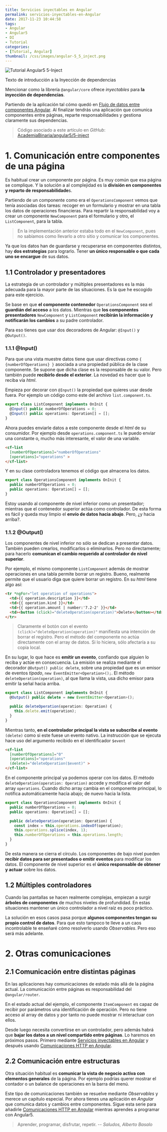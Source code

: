 ```yaml
---
title: Servicios inyectables en Angular
permalink: servicios-inyectables-en-Angular
date: 2017-11-23 10:44:58
tags:  
- Angular
- Angular5
- DI
- Tutorial
categories:
- [Tutorial, Angular] 
thumbnail: /css/images/angular-5_5_inject.png
---
```


![Tutorial Angular5 5-Inject](/images/tutorial-angular-5_5_inject.png)

Texto de introducción a la Inyección de dependencias

Mencionar como la librería `@angular/core` ofrece _inyectables_ para **la
inyección de dependencias**.

<!-- more -->

Partiendo de la aplicación tal cómo quedó en
[Flujo de datos entre componentes Angular](../flujo-de-datos-entre-componentes-angular/).
Al finalizar tendrás una aplicación que comunica componentes entre páginas,
reparte responsabilidades y gestiona claramente sus dependencias.

> Código asociado a este artículo en _GitHub_:
> [AcademiaBinaria/angular5/5-inject](https://github.com/AcademiaBinaria/angular5/tree/master/5-inject/cash-flow)

# 1. Comunicación entre componentes de una página

Es habitual crear un componente por página. Es muy común que esa página se
complique. Y la solución a al complejidad es la **división en componentes y
reparto de responsabilidade**s.

Partiendo de un componente como era el `OperationsComponent` vemos que tenía
asociadas dos tareas: recoger en un formulario y mostrar en una tabla los datos
de operaciones financieras. Para repartir la responsabilidad voy a crear un
componente `NewComponent` para el formulario y otro, el `ListComponent`, para la
tabla.

> En la implementación anterior estaba todo en el `NewComponent`, pues no
> sabíamos como llevarlo a otro sitio y comunicar los componentes.

Ya que los datos han de guardarse y recuperarse en componentes distintos, hay
**dos estrategias** para lograrlo. Tener **un único responsable o que cada uno
se encargue** de sus datos.

## 1.1 Controlador y presentadores

La estrategia de un controlador y múltiples presentadores es la más adecuada
para la mayor parte de las situaciones. Es la que he escogido para este
ejercicio.

Se base en que **el componente contenedor** `OperationsComponent` sea el
**guardián del acceso** a los datos. Mientras que **los componentes
presentadores** `NewComponent` y `ListComponent` **recibirán la información y
notificarán los cambios** a su padre controlador.

Para eso tienes que usar dos decoradores de Angular: `@Input()` y `@Output()`.

### 1.1.1 @Input()

Para que una vista muestre datos tiene que usar directivas como `{
{numberOfOperations} }` asociada a una propiedad pública de la clase componente.
Se supone que dicha clase es la responsable de su valor. Pero también puede
**recibirlo desde el exterior**. La novedad es hacer que lo reciba vía _html_.

Empieza por decorar con `@Input()` la propiedad que quieres usar desde fuera.
Por ejemplo un código como este del archivo `list.component.ts`.

```typescript
export class ListComponent implements OnInit {
  @Input() public numberOfOperations = 0;
  @Input() public operations: Operation[] = [];
}
```

Ahora puedes enviarle datos a este componente desde el _html_ de su consumidor.
Por ejemplo desde `operations.component.ts` le puedo enviar una constante o,
mucho más interesante, el valor de una variable.

```html
<cf-list
  [numberOfOperations]="numberOfOperations"
  [operations]="operations" >
</cf-list>
```

Y en su clase controladora tenemos el código que almacena los datos.

```typescript
export class OperationsComponent implements OnInit {
  public numberOfOperations = 0;
  public operations: Operation[] = [];
}
```

Estoy usando al componente de nivel inferior como un presentador; mientras que
el contenedor superior actúa como controlador. De esta forma es fácil y queda
muy limpio el **envío de datos hacia abajo**. Pero, ¿y hacia arriba?.

### 1.1.2 @Output()

Los componentes de nivel inferior no sólo se dedican a presentar datos. También
pueden crearlos, modificarlos o eliminarlos. Pero no directamente; para hacerlo
**comunican el cambio requerido al controlador de nivel superior**.

Por ejemplo, el mismo componente `ListComponent` además de mostrar operaciones
en una tabla permite borrar un registro. Bueno, realmente permite que el usuario
diga que quiere borrar un registro. En su _html_ tiene algo así:

```html
<tr *ngFor="let operation of operations">
  <td>{{ operation.description }}</td>
  <td>{{ operation.kind }}</td>
  <td>{{ operation.amount | number:'7.2-2' }}</td>
  <td><button (click)="deleteOperation(operation)">Delete</button></td>
</tr>
```

> Claramente el botón con el evento `(click)="deleteOperation(operation)"`
> manifiesta una intención de borrar el registro. Pero el método del componente
> no actúa directamente con el array de datos. Si lo hiciera, sólo afectaría a
> su copia local.

En su lugar, lo que hace es **emitir un evento**, confiando que alguien lo
reciba y actúe en consecuencia. La emisión se realiza mediante el decorador
`@Output() public delete`, sobre una propiedad que es un emisor de eventos
_tipado_, `new EventEmitter<Operation>();`. El método
`deleteOperation(operation)`, al que llama la vista, usa dicho emisor para
emitir la señal hacia arriba.

```typescript
export class ListComponent implements OnInit {
  @Output() public delete = new EventEmitter<Operation>();

  public deleteOperation(operation: Operation) {
    this.delete.emit(operation);
  }
}
```

Mientras tanto, **en el controlador principal la vista se subscribe al evento**
`(delete)` como si este fuese un evento nativo. La instrucción que se ejecuta
hace uso del argumento recibido en el identificador `$event`

```html
<cf-list
  [numberOfOperations]="0"
  [operations]="operations"
  (delete)="deleteOperation($event)" >
</cf-list>
```

En el componente principal ya podemos operar con los datos. El método
`deleteOperation(operation: Operation)` accede y modifica el valor del array
`operations`. Cuando dicho array cambia en el componente principal, lo notifica
automáticamente hacia abajo; de nuevo hacia la lista.

```typescript
export class OperationsComponent implements OnInit {
  public numberOfOperations = 0;
  public operations: Operation[] = [];

  public deleteOperation(operation: Operation) {
    const index = this.operations.indexOf(operation);
    this.operations.splice(index, 1);
    this.numberOfOperations = this.operations.length;
  }
}
```

De esta manera se cierra el círculo. Los componentes de bajo nivel pueden
**recibir datos para ser presentados o emitir eventos** para modificar los
datos. El componente de nivel superior es el **único responsable de obtener y
actuar** sobre los datos.

## 1.2 Múltiples controladores

Cuando las pantallas se hacen realmente complejas, empiezan a surgir **árboles
de componentes** de muchos niveles de profundidad. En estas situaciones mantener
un único controlador a nivel raíz es poco práctico.

La solución en esos casos pasa porque **algunos componentes tengan su propio
control de datos**. Para que esto tampoco te lleve a un caos incontrolable te
enseñaré cómo resolverlo usando _Observables_. Pero eso será más adelante.

# 2. Otras comunicaciones

## 2.1 Comunicación entre distintas páginas

En las aplicaciones hay comunicaciones de estado más allá de la página actual.
La comunicación entre páginas es responsabilidad del `@angular/router`.

En el estado actual del ejemplo, el componente `ItemComponent` es capaz de
recibir por parámetros una identificación de operación. Pero no tiene acceso al
array de datos y por tanto no puede mostrar ni interactuar con ellos.

Desde luego necesita convertirse en un controlador, pero además habrá que
**bajar los datos a un nivel compartido entre páginas**. Lo haremos en próximos
pasos. Primero mediante
[Servicios inyectables en Angular](../categories/Tutorial/Angular/) y después
usando [Comunicaciones HTTP en Angular](../categories/Tutorial/Angular/).

## 2.2 Comunicación entre estructuras

Otra situación habitual es **comunicar la vista de negocio activa con elementos
generales** de la página. Por ejemplo podrías querer mostrar el contador o un
balance de operaciones en la barra del menú.

Este tipo de comunicaciones también se resuelve mediante _Observables_ y merece
un capítulo especial. Por ahora tienes una aplicación en _Angular_ que comunica
datos y cambios entre componentes. Sigue esta serie para añadirle
[Comunicaciones HTTP en Angular](../categories/Tutorial/Angular/) mientras
aprendes a programar con Angular5.

> Aprender, programar, disfrutar, repetir. -- <cite>Saludos, Alberto
> Basalo</cite>
